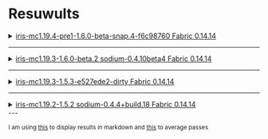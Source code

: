 # Resuwults

<details> <!-- iris-mc1.19.4-pre1-1.6.0-beta-snap.4-f6c98760 Fabric 0.14.14 -->
  <summary><ins>iris-mc1.19.4-pre1-1.6.0-beta-snap.4-f6c98760 Fabric 0.14.14</ins></summary>
  
  Average of each of 5 [passes](./logging/iris-mc1.19.4-pre1-1.6.0-beta-snap.4-f6c98760-fabric-0.14.14/) :
  |0.1% Min FPS|1% Min FPS|97% Percentile FPS|Average FPS|GPU Load|CPU Load|
  |------------|----------|------------------|-----------|--------|--------|
  |20.2        |29.6      |96.2              |72.9       |98.0    |17.8    |
  |31.2        |39.8      |98.6              |73.5       |98.3    |19.7    |
  |38.2        |40.2      |89.6              |71.1       |98.4    |16.3    |
  |45.3        |45.9      |89.2              |72.4       |98.3    |12.7    |
  |48.8        |54.1      |91.7              |71.7       |98.5    |10.7    |
  
  Average of all 5 passes :
  
  |0.1% Min FPS|1% Min FPS|97% Percentile FPS|Average FPS|GPU Load|CPU Load|
  |------------|----------|------------------|-----------|--------|--------|
  |36.74       |41.92     |93.06             |72.32      |98.30   |15.44   |

</details>

---

<details> <!--- iris-mc1.19.3-1.6.0-beta.2 sodium-0.4.10beta4 Fabric 0.14.14 -->
  <summary><ins>iris-mc1.19.3-1.6.0-beta.2 sodium-0.4.10beta4 Fabric 0.14.14</ins></summary>

  Average of each of 5 [passes](./logging/iris-mc1.19.3-1.6.0-beta.2-fabric-0.14.14/) :
  |0.1% Min FPS|1% Min FPS|97% Percentile FPS|Average FPS|GPU Load|CPU Load|
  |------------|----------|------------------|-----------|--------|--------|
  |45.8        |48.2      |108.7             |80.5       |98.4    |13.3    |
  |21.0        |35.6      |96.1              |77.5       |98.3    |10.3    |
  |45.1        |51.8      |96.9              |75.9       |98.5    |12.0    |
  |30.2        |48.0      |94.3              |76.4       |98.4    |11.7    |
  |21.3        |36.1      |100.9             |76.7       |98.6    |9.1     |

  Average of all 5 passes :
  
  |0.1% Min FPS|1% Min FPS|97% Percentile FPS|Average FPS|GPU Load|CPU Load|
  |------------|----------|------------------|-----------|--------|--------|
  |32.68       |43.94     |99.38             |77.4       |98.44   |11.28   |
  
</details>

---

<details> <!--- iris-mc1.19.3-1.5.3-e527ede2-dirty Fabric 0.14.14 -->
  <summary><ins>iris-mc1.19.3-1.5.3-e527ede2-dirty Fabric 0.14.14</ins></summary>

  Average of each of 5 [passes](./logging/iris-mc1.19.3-1.5.3-e527ede2-dirty-fabric-0.14.14/) :
  |0.1% Min FPS|1% Min FPS|97% Percentile FPS|Average FPS|GPU Load|CPU Load|
  |------------|----------|------------------|-----------|--------|--------|
  |23.9        |30.9      |102.6             |75.8       |98.2    |13.4    |
  |33.2        |40.6      |130.7             |78.0       |98.6    |10.4    |
  |14.8        |33.4      |91.8              |74.5       |98.5    |9.7     |
  |28.7        |36.0      |99.1              |75.0       |98.5    |12.8    |
  |27.1        |41.1      |102.3             |75.1       |98.5    |11.3    |
  
  Average of all 5 passes :
  
  |0.1% Min FPS|1% Min FPS|97% Percentile FPS|Average FPS|GPU Load|CPU Load|
  |------------|----------|------------------|-----------|--------|--------|
  |25.54       |36.40     |105.3             |75.68      |98.46   |11.52   |
  
</details>


---

<details> <!-- iris-mc1.19.2-1.5.2 sodium-0.4.4+build.18 Fabric 0.14.14 -->
  <summary><ins>iris-mc1.19.2-1.5.2 sodium-0.4.4+build.18 Fabric 0.14.14</ins></summary>

  Average of each of 5 [passes](./logging/iris-mc1.19.2-1.5.2-fabric-0.14.14/)
  |0.1% Min FPS|1% Min FPS|97% Percentile FPS|Average FPS|GPU Load|CPU Load|
  |------------|----------|------------------|-----------|--------|--------|
  |21.8        |38.8      |93.8              |75.1       |98.5    |10.5    |
  |32.5        |43.8      |95.0              |74.1       |98.6    |8.8     |
  |27.5        |42.9      |93.7              |77.8       |98.6    |10.2    |
  |22.8        |36.9      |103.6             |77.3       |98.6    |10.6    |
  |31.9        |41.7      |90.0              |72.8       |98.6    |9.3     |
  
  Average of all 5 passes :
  
  |0.1% Min FPS|1% Min FPS|97% Percentile FPS|Average FPS|GPU Load|CPU Load|
  |------------|----------|------------------|-----------|--------|--------|
  |27.3        |40.82     |95.22             |75.42      |98.58   |9.88    |

</details>
---

<sub>I am using [this](https://www.convertcsv.com/csv-to-markdown.htm) to display results in markdown and [this](https://www.calculatorsoup.com/calculators/statistics/average.php) to average passes</sub>